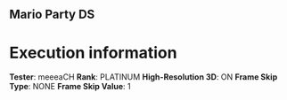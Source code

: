 ## Mario Party DS

# Execution information

**Tester**: meeeaCH
**Rank**: PLATINUM
**High-Resolution 3D**: ON
**Frame Skip Type**: NONE
**Frame Skip Value**: 1